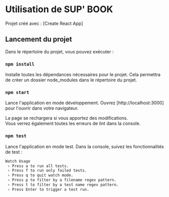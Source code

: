# Utilisation de SUP' BOOK

Projet créé avec :  [Create React App]

## Lancement du projet

Dans le répertoire du projet, vous pouvez exécuter :

### `npm install`

Installe toutes les dépendances nécessaires pour le projet.
Cela permettra de créer un dossier node_modules dans le répertoire du projet.

### `npm start`

Lance l'application en mode développement.
Ouvrez [http://localhost:3000] pour l'ouvrir dans votre navigateur.


La page se rechargera si vous apportez des modifications.\
Vous verrez également toutes les erreurs de lint dans la console.

### `npm test`

Lance l'application en mode test.
Dans la console, suivez les fonctionnalités de test :

```bash 
Watch Usage
 › Press a to run all tests.
 › Press f to run only failed tests.
 › Press q to quit watch mode.
 › Press p to filter by a filename regex pattern.
 › Press t to filter by a test name regex pattern.
 › Press Enter to trigger a test run. 
 ``` 


